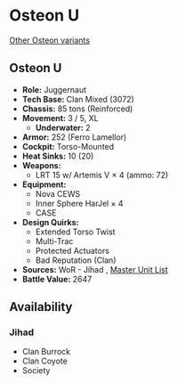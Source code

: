 # Osteon U 

[Other Osteon variants](../osteon.md) 

## Osteon U 

- **Role:** Juggernaut 
- **Tech Base:** Clan Mixed (3072) 
- **Chassis:** 85 tons (Reinforced) 
- **Movement:** 3 / 5, XL 
  - **Underwater:** 2 
- **Armor:** 252 (Ferro Lamellor) 
- **Cockpit:** Torso-Mounted 
- **Heat Sinks:** 10 (20) 
- **Weapons:** 
  - LRT 15 w/ Artemis V × 4 (ammo: 72) 
- **Equipment:** 
  - Nova CEWS 
  - Inner Sphere HarJel × 4 
  - CASE 
- **Design Quirks:** 
  - Extended Torso Twist 
  - Multi-Trac 
  - Protected Actuators 
  - Bad Reputation (Clan) 
- **Sources:** WoR - Jihad , [Master Unit List](http://masterunitlist.info/Unit/Details/5829/osteon-u) 
- **Battle Value:** 2647 

## Availability 

### Jihad 

- Clan Burrock 
- Clan Coyote 
- Society 

